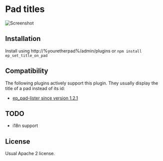 # Pad titles

![Screenshot](https://i.imgur.com/h2elf1z.jpg "Pad Title")

## Installation
Install using http://%youretherpad%/admin/plugins or ``npm install ep_set_title_on_pad``

## Compatibility

The following plugins actively support this plugin. They usually display the title of a pad instead of its id:
* [ep_pad-lister since version 1.2.1](https://github.com/ktt-ol/ep_pad-lister)

## TODO
* i18n support

## License
Usual Apache 2 license.
